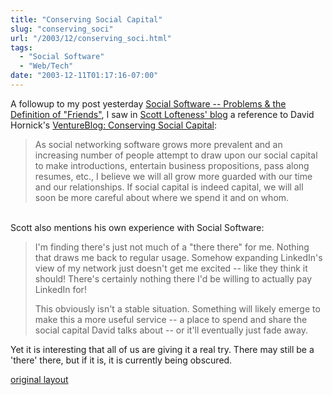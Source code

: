```yaml
---
title: "Conserving Social Capital"
slug: "conserving_soci"
url: "/2003/12/conserving_soci.html"
tags:
  - "Social Software"
  - "Web/Tech"
date: "2003-12-11T01:17:16-07:00"
---
```

<p>A followup to my post yesterday <a href="#107108853847658748">Social Software -- Problems & the Definition of "Friends"</a>, I saw in <a href="http://www.sjl.us/main/2003/12/social_networki.html">Scott Lofteness' blog</a> a reference to David Hornick's <a href="http://www.ventureblog.com/articles/indiv/2003/000214.html">VentureBlog: Conserving Social Capital</a>:<blockquote>As social networking software grows more prevalent and an increasing number of people attempt to draw upon our social capital to make introductions, entertain business propositions, pass along resumes, etc., I believe we will all grow more guarded with our time and our relationships. If social capital is indeed capital, we will all soon be more careful about where we spend it and on whom.</blockquote><br />
Scott also mentions his own experience with Social Software:<blockquote>I'm finding there's just not much of a "there there" for me. Nothing that draws me back to regular usage. Somehow expanding LinkedIn's view of my network just doesn't get me excited -- like they think it should! There's certainly nothing there I'd be willing to actually pay LinkedIn for!</p>
<p>This obviously isn't a stable situation. Something will likely emerge to make this a more useful service -- a place to spend and share the social capital David talks about -- or it'll eventually just fade away.</blockquote>Yet it is interesting that all of us are giving it a real try. There may still be a 'there' there, but if it is, it is currently being obscured.</p>
<p class="previous"><a href="/previous/2003/12/conserving_soci.html" rel="syndication nofollow" class="u-syndication" >original layout</a></p>
